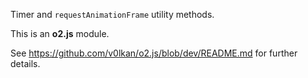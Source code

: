 Timer and `requestAnimationFrame` utility methods.

This is an **o2.js** module.

See <https://github.com/v0lkan/o2.js/blob/dev/README.md> for further details.
